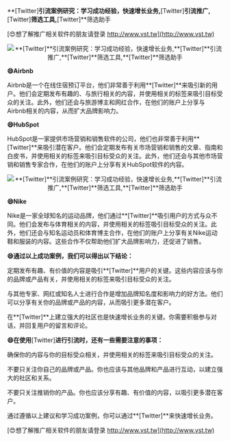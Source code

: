 **[Twitter]**引流案例研究：学习成功经验，快速增长业务,**[Twitter]**引流推广,**[Twitter]**筛选工具,**[Twitter]**筛选助手

[😍想了解推广相关软件的朋友请登录 http://www.vst.tw](http://www.vst.tw)

 <center><img src="https://vst.tw/MP4/tuiguang/png/1.png" alt="**[Twitter]**引流案例研究：学习成功经验，快速增长业务,**[Twitter]**引流推广,**[Twitter]**筛选工具,**[Twitter]**筛选助手"></center>

**😄Airbnb**

Airbnb是一个在线住宿预订平台，他们非常善于利用**[Twitter]**来吸引新的用户。他们会定期发布有趣的、与旅行相关的内容，并使用相关的标签来吸引目标受众的关注。此外，他们还会与旅游博主和网红合作，在他们的账户上分享与Airbnb相关的内容，从而扩大品牌影响力。

**😄HubSpot**

HubSpot是一家提供市场营销和销售软件的公司，他们也非常善于利用**[Twitter]**来吸引潜在客户。他们会定期发布有关市场营销和销售的文章、指南和白皮书，并使用相关的标签来吸引目标受众的关注。此外，他们还会与其他市场营销和销售专家合作，在他们的账户上分享有关HubSpot软件的内容。

 <center><img src="https://vst.tw/MP4/tuiguang/png/0.png" alt="**[Twitter]**引流案例研究：学习成功经验，快速增长业务,**[Twitter]**引流推广,**[Twitter]**筛选工具,**[Twitter]**筛选助手"></center>

**😄Nike**

Nike是一家全球知名的运动品牌，他们通过**[Twitter]**吸引用户的方式与众不同。他们会发布与体育相关的内容，并使用相关的标签吸引目标受众的关注。此外，他们还会与知名运动员和体育博主合作，在他们的账户上分享有关Nike运动鞋和服装的内容。这些合作不仅帮助他们扩大品牌影响力，还促进了销售。

**😄通过以上成功案例，我们可以得出以下结论：**

定期发布有趣、有价值的内容是吸引**[Twitter]**用户的关键。这些内容应该与你的品牌或产品有关，并使用相关的标签来吸引目标受众的关注。

与其他专家、网红或知名人士进行合作是增加品牌知名度和影响力的好方法。他们可以分享有关你的品牌或产品的内容，从而吸引更多潜在客户。

在**[Twitter]**上建立强大的社区也是快速增长业务的关键。你需要积极参与对话，并回复用户的留言和评论。

**😄在使用**[Twitter]**进行引流时，还有一些需要注意的事项：**

确保你的内容与你的目标受众相关，并使用相关的标签来吸引目标受众的关注。

不要只关注你自己的品牌或产品。你也应该与其他品牌和产品进行互动，以建立强大的社区和关系。

不要只关注推销你的产品。你也应该分享有趣、有价值的内容，以吸引更多潜在客户。

通过遵循以上建议和学习成功案例，你可以通过**[Twitter]**来快速增长业务。

[😍想了解推广相关软件的朋友请登录 http://www.vst.tw](http://www.vst.tw)



